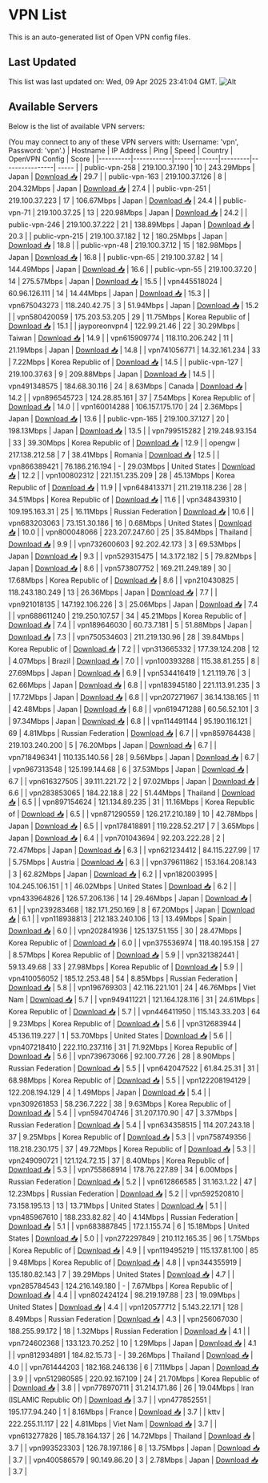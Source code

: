 # VPN List

This is an auto-generated list of Open VPN config files.

## Last Updated

This list was last updated on: Wed, 09 Apr 2025 23:41:04 GMT.
![Alt](https://repobeats.axiom.co/api/embed/186b98318ef1479477931607c1ad7d823f12451f.svg "Repobeats analytics image")

## Available Servers

Below is the list of available VPN servers:

(You may connect to any of these VPN servers with: Username: 'vpn', Password: 'vpn'.)
| Hostname | IP Address | Ping | Speed | Country | OpenVPN Config | Score |
|----------|------------|------|-------|---------|----------------| ----- |
| public-vpn-258 | 219.100.37.190 | 10 | 243.29Mbps | Japan | [Download 📥](./configs/server_0_JP.ovpn) | 29.7 |
| public-vpn-163 | 219.100.37.126 | 8 | 204.32Mbps | Japan | [Download 📥](./configs/server_1_JP.ovpn) | 27.4 |
| public-vpn-251 | 219.100.37.223 | 17 | 106.67Mbps | Japan | [Download 📥](./configs/server_2_JP.ovpn) | 24.4 |
| public-vpn-71 | 219.100.37.25 | 13 | 220.98Mbps | Japan | [Download 📥](./configs/server_3_JP.ovpn) | 24.2 |
| public-vpn-246 | 219.100.37.222 | 21 | 138.89Mbps | Japan | [Download 📥](./configs/server_4_JP.ovpn) | 20.3 |
| public-vpn-215 | 219.100.37.182 | 12 | 180.25Mbps | Japan | [Download 📥](./configs/server_5_JP.ovpn) | 18.8 |
| public-vpn-48 | 219.100.37.12 | 15 | 182.98Mbps | Japan | [Download 📥](./configs/server_6_JP.ovpn) | 16.8 |
| public-vpn-65 | 219.100.37.82 | 14 | 144.49Mbps | Japan | [Download 📥](./configs/server_7_JP.ovpn) | 16.6 |
| public-vpn-55 | 219.100.37.20 | 14 | 275.57Mbps | Japan | [Download 📥](./configs/server_8_JP.ovpn) | 15.5 |
| vpn445518024 | 60.96.126.111 | 14 | 14.44Mbps | Japan | [Download 📥](./configs/server_9_JP.ovpn) | 15.3 |
| vpn675043273 | 118.240.42.75 | 3 | 51.94Mbps | Japan | [Download 📥](./configs/server_10_JP.ovpn) | 15.2 |
| vpn580420059 | 175.203.53.205 | 29 | 11.75Mbps | Korea Republic of | [Download 📥](./configs/server_11_KR.ovpn) | 15.1 |
| jayporeonvpn4 | 122.99.21.46 | 22 | 30.29Mbps | Taiwan | [Download 📥](./configs/server_12_TW.ovpn) | 14.9 |
| vpn615909774 | 118.110.206.242 | 11 | 21.19Mbps | Japan | [Download 📥](./configs/server_13_JP.ovpn) | 14.8 |
| vpn741056771 | 14.32.161.234 | 33 | 7.22Mbps | Korea Republic of | [Download 📥](./configs/server_14_KR.ovpn) | 14.5 |
| public-vpn-127 | 219.100.37.63 | 9 | 209.88Mbps | Japan | [Download 📥](./configs/server_15_JP.ovpn) | 14.5 |
| vpn491348575 | 184.68.30.116 | 24 | 8.63Mbps | Canada | [Download 📥](./configs/server_16_CA.ovpn) | 14.2 |
| vpn896545723 | 124.28.85.161 | 37 | 7.54Mbps | Korea Republic of | [Download 📥](./configs/server_17_KR.ovpn) | 14.0 |
| vpn160014288 | 106.157.175.170 | 24 | 2.36Mbps | Japan | [Download 📥](./configs/server_18_JP.ovpn) | 13.6 |
| public-vpn-165 | 219.100.37.127 | 20 | 198.13Mbps | Japan | [Download 📥](./configs/server_19_JP.ovpn) | 13.5 |
| vpn799515282 | 219.248.93.154 | 33 | 39.30Mbps | Korea Republic of | [Download 📥](./configs/server_20_KR.ovpn) | 12.9 |
| opengw | 217.138.212.58 | 7 | 38.41Mbps | Romania | [Download 📥](./configs/server_21_RO.ovpn) | 12.5 |
| vpn866389421 | 76.186.216.194 | - | 29.03Mbps | United States | [Download 📥](./configs/server_22_US.ovpn) | 12.2 |
| vpn100802312 | 221.151.235.209 | 28 | 45.13Mbps | Korea Republic of | [Download 📥](./configs/server_23_KR.ovpn) | 11.9 |
| vpn648413371 | 211.219.118.236 | 28 | 34.51Mbps | Korea Republic of | [Download 📥](./configs/server_24_KR.ovpn) | 11.6 |
| vpn348439310 | 109.195.163.31 | 25 | 16.11Mbps | Russian Federation | [Download 📥](./configs/server_25_RU.ovpn) | 10.6 |
| vpn683203063 | 73.151.30.186 | 16 | 0.68Mbps | United States | [Download 📥](./configs/server_26_US.ovpn) | 10.0 |
| vpn800048066 | 223.207.247.60 | 25 | 35.84Mbps | Thailand | [Download 📥](./configs/server_27_TH.ovpn) | 9.9 |
| vpn732600603 | 92.202.42.173 | 3 | 69.53Mbps | Japan | [Download 📥](./configs/server_28_JP.ovpn) | 9.3 |
| vpn529315475 | 14.3.172.182 | 5 | 79.82Mbps | Japan | [Download 📥](./configs/server_29_JP.ovpn) | 8.6 |
| vpn573807752 | 169.211.249.189 | 30 | 17.68Mbps | Korea Republic of | [Download 📥](./configs/server_30_KR.ovpn) | 8.6 |
| vpn210430825 | 118.243.180.249 | 13 | 26.36Mbps | Japan | [Download 📥](./configs/server_31_JP.ovpn) | 7.7 |
| vpn921018135 | 147.192.106.226 | 3 | 25.06Mbps | Japan | [Download 📥](./configs/server_32_JP.ovpn) | 7.4 |
| vpn688611240 | 219.250.107.57 | 34 | 45.21Mbps | Korea Republic of | [Download 📥](./configs/server_33_KR.ovpn) | 7.4 |
| vpn189646030 | 60.73.7.181 | 5 | 51.88Mbps | Japan | [Download 📥](./configs/server_34_JP.ovpn) | 7.3 |
| vpn750534603 | 211.219.130.96 | 28 | 39.84Mbps | Korea Republic of | [Download 📥](./configs/server_35_KR.ovpn) | 7.2 |
| vpn313665332 | 177.39.124.208 | 12 | 4.07Mbps | Brazil | [Download 📥](./configs/server_36_BR.ovpn) | 7.0 |
| vpn100393288 | 115.38.81.255 | 8 | 27.69Mbps | Japan | [Download 📥](./configs/server_37_JP.ovpn) | 6.9 |
| vpn534416419 | 1.21.119.76 | 3 | 62.66Mbps | Japan | [Download 📥](./configs/server_38_JP.ovpn) | 6.8 |
| vpn183945180 | 221.113.91.235 | 3 | 17.72Mbps | Japan | [Download 📥](./configs/server_39_JP.ovpn) | 6.8 |
| vpn207271967 | 36.14.138.165 | 11 | 42.48Mbps | Japan | [Download 📥](./configs/server_40_JP.ovpn) | 6.8 |
| vpn619471288 | 60.56.52.101 | 3 | 97.34Mbps | Japan | [Download 📥](./configs/server_41_JP.ovpn) | 6.8 |
| vpn114491144 | 95.190.116.121 | 69 | 4.81Mbps | Russian Federation | [Download 📥](./configs/server_42_RU.ovpn) | 6.7 |
| vpn859764438 | 219.103.240.200 | 5 | 76.20Mbps | Japan | [Download 📥](./configs/server_43_JP.ovpn) | 6.7 |
| vpn718496341 | 110.135.140.56 | 28 | 9.56Mbps | Japan | [Download 📥](./configs/server_44_JP.ovpn) | 6.7 |
| vpn967313548 | 125.199.144.68 | 6 | 37.53Mbps | Japan | [Download 📥](./configs/server_45_JP.ovpn) | 6.7 |
| vpn616327505 | 39.111.221.72 | 2 | 97.02Mbps | Japan | [Download 📥](./configs/server_46_JP.ovpn) | 6.6 |
| vpn283853065 | 184.22.18.8 | 22 | 51.44Mbps | Thailand | [Download 📥](./configs/server_47_TH.ovpn) | 6.5 |
| vpn897154624 | 121.134.89.235 | 31 | 11.16Mbps | Korea Republic of | [Download 📥](./configs/server_48_KR.ovpn) | 6.5 |
| vpn871290559 | 126.217.210.189 | 10 | 42.78Mbps | Japan | [Download 📥](./configs/server_49_JP.ovpn) | 6.5 |
| vpn178418891 | 119.228.52.217 | 7 | 3.65Mbps | Japan | [Download 📥](./configs/server_50_JP.ovpn) | 6.4 |
| vpn701043694 | 92.203.222.28 | 2 | 72.47Mbps | Japan | [Download 📥](./configs/server_51_JP.ovpn) | 6.3 |
| vpn621234412 | 84.115.227.99 | 17 | 5.75Mbps | Austria | [Download 📥](./configs/server_52_AT.ovpn) | 6.3 |
| vpn379611862 | 153.164.208.143 | 3 | 62.82Mbps | Japan | [Download 📥](./configs/server_53_JP.ovpn) | 6.2 |
| vpn182003995 | 104.245.106.151 | 1 | 46.02Mbps | United States | [Download 📥](./configs/server_54_US.ovpn) | 6.2 |
| vpn433964826 | 126.57.206.136 | 14 | 29.46Mbps | Japan | [Download 📥](./configs/server_55_JP.ovpn) | 6.1 |
| vpn239283468 | 182.171.250.169 | 8 | 67.20Mbps | Japan | [Download 📥](./configs/server_56_JP.ovpn) | 6.1 |
| vpn118938813 | 212.183.240.106 | 13 | 13.49Mbps | Spain | [Download 📥](./configs/server_57_ES.ovpn) | 6.0 |
| vpn202841936 | 125.137.51.155 | 30 | 28.47Mbps | Korea Republic of | [Download 📥](./configs/server_58_KR.ovpn) | 6.0 |
| vpn375536974 | 118.40.195.158 | 27 | 8.57Mbps | Korea Republic of | [Download 📥](./configs/server_59_KR.ovpn) | 5.9 |
| vpn321382441 | 59.13.49.68 | 33 | 27.98Mbps | Korea Republic of | [Download 📥](./configs/server_60_KR.ovpn) | 5.9 |
| vpn410056052 | 185.12.253.48 | 54 | 8.85Mbps | Russian Federation | [Download 📥](./configs/server_61_RU.ovpn) | 5.8 |
| vpn196769303 | 42.116.221.101 | 24 | 46.76Mbps | Viet Nam | [Download 📥](./configs/server_62_VN.ovpn) | 5.7 |
| vpn949411221 | 121.164.128.116 | 31 | 24.61Mbps | Korea Republic of | [Download 📥](./configs/server_63_KR.ovpn) | 5.7 |
| vpn446411950 | 115.143.33.203 | 64 | 9.23Mbps | Korea Republic of | [Download 📥](./configs/server_64_KR.ovpn) | 5.6 |
| vpn312683944 | 45.136.119.227 | 1 | 53.70Mbps | United States | [Download 📥](./configs/server_65_US.ovpn) | 5.6 |
| vpn407218410 | 222.110.237.116 | 31 | 71.92Mbps | Korea Republic of | [Download 📥](./configs/server_66_KR.ovpn) | 5.6 |
| vpn739673066 | 92.100.77.26 | 28 | 8.90Mbps | Russian Federation | [Download 📥](./configs/server_67_RU.ovpn) | 5.5 |
| vpn642047522 | 61.84.25.31 | 31 | 68.98Mbps | Korea Republic of | [Download 📥](./configs/server_68_KR.ovpn) | 5.5 |
| vpn122208194129 | 122.208.194.129 | 4 | 1.49Mbps | Japan | [Download 📥](./configs/server_69_JP.ovpn) | 5.4 |
| vpn309261853 | 58.236.7.222 | 38 | 9.63Mbps | Korea Republic of | [Download 📥](./configs/server_70_KR.ovpn) | 5.4 |
| vpn594704746 | 31.207.170.90 | 47 | 3.37Mbps | Russian Federation | [Download 📥](./configs/server_71_RU.ovpn) | 5.4 |
| vpn634358515 | 114.207.243.18 | 37 | 9.25Mbps | Korea Republic of | [Download 📥](./configs/server_72_KR.ovpn) | 5.3 |
| vpn758749356 | 118.218.230.175 | 37 | 49.72Mbps | Korea Republic of | [Download 📥](./configs/server_73_KR.ovpn) | 5.3 |
| vpn249090721 | 121.124.72.15 | 37 | 8.40Mbps | Korea Republic of | [Download 📥](./configs/server_74_KR.ovpn) | 5.3 |
| vpn755868914 | 178.76.227.89 | 34 | 6.00Mbps | Russian Federation | [Download 📥](./configs/server_75_RU.ovpn) | 5.2 |
| vpn612866585 | 31.163.1.22 | 47 | 12.23Mbps | Russian Federation | [Download 📥](./configs/server_76_RU.ovpn) | 5.2 |
| vpn592520810 | 73.158.195.13 | 13 | 13.71Mbps | United States | [Download 📥](./configs/server_77_US.ovpn) | 5.1 |
| vpn485967610 | 188.233.82.82 | 40 | 4.14Mbps | Russian Federation | [Download 📥](./configs/server_78_RU.ovpn) | 5.1 |
| vpn683887845 | 172.1.155.74 | 6 | 15.18Mbps | United States | [Download 📥](./configs/server_79_US.ovpn) | 5.0 |
| vpn272297849 | 210.112.165.35 | 96 | 1.75Mbps | Korea Republic of | [Download 📥](./configs/server_80_KR.ovpn) | 4.9 |
| vpn119495219 | 115.137.81.100 | 85 | 9.48Mbps | Korea Republic of | [Download 📥](./configs/server_81_KR.ovpn) | 4.8 |
| vpn344355919 | 135.180.82.143 | 7 | 39.29Mbps | United States | [Download 📥](./configs/server_82_US.ovpn) | 4.7 |
| vpn285784543 | 124.216.149.180 | - | 7.67Mbps | Korea Republic of | [Download 📥](./configs/server_83_KR.ovpn) | 4.4 |
| vpn802424124 | 98.219.197.88 | 23 | 19.09Mbps | United States | [Download 📥](./configs/server_84_US.ovpn) | 4.4 |
| vpn120577712 | 5.143.22.171 | 128 | 8.49Mbps | Russian Federation | [Download 📥](./configs/server_85_RU.ovpn) | 4.3 |
| vpn256067030 | 188.255.99.172 | 18 | 1.32Mbps | Russian Federation | [Download 📥](./configs/server_86_RU.ovpn) | 4.1 |
| vpn724602368 | 133.123.70.252 | 10 | 1.29Mbps | Japan | [Download 📥](./configs/server_87_JP.ovpn) | 4.1 |
| vpn812934891 | 184.82.15.73 | - | 39.26Mbps | Thailand | [Download 📥](./configs/server_88_TH.ovpn) | 4.0 |
| vpn761444203 | 182.168.246.136 | 6 | 7.11Mbps | Japan | [Download 📥](./configs/server_89_JP.ovpn) | 3.9 |
| vpn512980585 | 220.92.167.109 | 24 | 21.70Mbps | Korea Republic of | [Download 📥](./configs/server_90_KR.ovpn) | 3.8 |
| vpn778970711 | 31.214.171.86 | 26 | 19.04Mbps | Iran (ISLAMIC Republic Of) | [Download 📥](./configs/server_91_IR.ovpn) | 3.7 |
| vpn477852551 | 195.177.94.240 | 1 | 8.16Mbps | France | [Download 📥](./configs/server_92_FR.ovpn) | 3.7 |
| kttv | 222.255.11.117 | 22 | 4.81Mbps | Viet Nam | [Download 📥](./configs/server_93_VN.ovpn) | 3.7 |
| vpn613277826 | 185.78.164.137 | 26 | 14.72Mbps | Thailand | [Download 📥](./configs/server_94_TH.ovpn) | 3.7 |
| vpn993523303 | 126.78.197.186 | 8 | 13.75Mbps | Japan | [Download 📥](./configs/server_95_JP.ovpn) | 3.7 |
| vpn400586579 | 90.149.86.20 | 3 | 2.78Mbps | Japan | [Download 📥](./configs/server_96_JP.ovpn) | 3.7 |
